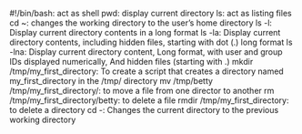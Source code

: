 #!/bin/bash: act as shell
pwd: display current directory
ls: act as listing files
cd ~: changes the working directory to the user’s home directory
ls -l: Display current directory contents in a long format
ls -la: Display current directory contents, including hidden files, starting with dot (.) long format
ls -lna: Display current directory content, Long format, with user and group IDs displayed numerically, And hidden files (starting with .)
mkdir /tmp/my_first_directory: To create a script that creates a directory named my_first_directory in the /tmp/ directory
mv /tmp/betty /tmp/my_first_directory/: to move a file from one director to another
rm /tmp/my_first_directory/betty: to delete a file
rmdir /tmp/my_first_directory: to delete a directory
cd -: Changes the current directory to the previous working directory
